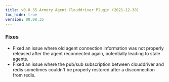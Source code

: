 ```yaml
---
title: v0.8.35 Armory Agent Clouddriver Plugin (2021-12-30)
toc_hide: true
version: 00.08.35
---
```


### Fixes

* Fixed an issue where old agent connection information was not properly released after the agent reconnected again, potentially leading to stale agents.
* Fixed an issue where the pub/sub subscription between clouddriver and redis sometimes couldn't be properly restored after a disconnection from redis.
